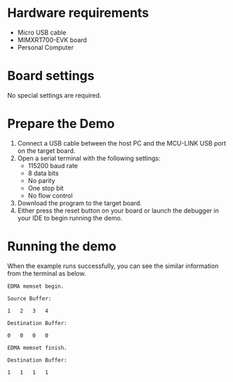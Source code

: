 Hardware requirements
=====================
- Micro USB cable
- MIMXRT700-EVK board
- Personal Computer

Board settings
============
No special settings are required.

Prepare the Demo
===============
1.  Connect a USB cable between the host PC and the MCU-LINK USB port on the target board. 
2.  Open a serial terminal with the following settings:
    - 115200 baud rate
    - 8 data bits
    - No parity
    - One stop bit
    - No flow control
3.  Download the program to the target board.
4.  Either press the reset button on your board or launch the debugger in your IDE to begin running the demo.

Running the demo
================
When the example runs successfully, you can see the similar information from the terminal as below.
~~~~~~~~~~~~~~~~~~~~~~~~~~~~~~~~~~~~~~~~~~~~~~~
EDMA memset begin.

Source Buffer:

1	2	3	4	

Destination Buffer:

0	0	0	0	

EDMA memset finish.

Destination Buffer:

1	1	1	1
~~~~~~~~~~~~~~~~~~~~~~~~~~~~~~~~~~~~~~~~~~~~~~~

